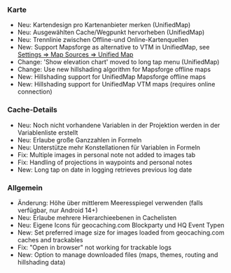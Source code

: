 ### Karte
- Neu: Kartendesign pro Kartenanbieter merken (UnifiedMap)
- Neu: Ausgewählten Cache/Wegpunkt hervorheben (UnifiedMap)
- Neu: Trennlinie zwischen Offline-und Online-Kartenquellen
- New: Support Mapsforge as alternative to VTM in UnifiedMap, see [Settings => Map Sources => Unified Map](cgeo-setting://useMapsforgeInUnifiedMap)
- Change: 'Show elevation chart' moved to long tap menu (UnifiedMap)
- Change: Use new hillshading algorithm for Mapsforge offline maps
- New: Hillshading support for UnifiedMap Mapsforge offline maps
- New: Hillshading support for UnifiedMap VTM maps (requires online connection)

### Cache-Details
- Neu: Noch nicht vorhandene Variablen in der Projektion werden in der Variablenliste erstellt
- Neu: Erlaube große Ganzzahlen in Formeln
- Neu: Unterstütze mehr Konstellationen für Variablen in Formeln
- Fix: Multiple images in personal note not added to images tab
- Fix: Handling of projections in waypoints and personal notes
- New: Long tap on date in logging retrieves previous log date

### Allgemein
- Änderung: Höhe über mittlerem Meeresspiegel verwenden (falls verfügbar, nur Android 14+)
- Neu: Erlaube mehrere Hierarchieebenen in Cachelisten
- Neu: Eigene Icons für geocaching.com Blockparty und HQ Event Typen
- New: Set preferred image size for images loaded from geocaching.com caches and trackables
- Fix: "Open in browser" not working for trackable logs
- New: Option to manage downloaded files (maps, themes, routing and hillshading data)
